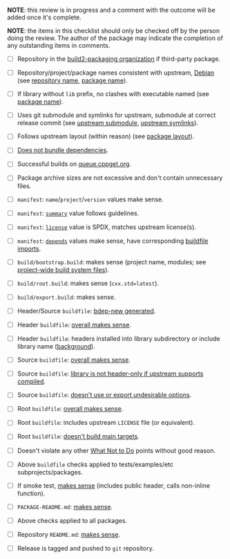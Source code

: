 **NOTE**: this review is in progress and a comment with the outcome will be added once it's complete.

**NOTE**: the items in this checklist should only be checked off by the person doing the review. The author of the package may indicate the completion of any outstanding items in comments.

- [ ] Repository in the [build2-packaging organization][build2-packaging] if third-party package.
- [ ] Repository/project/package names consistent with upstream, [Debian][debian-pkgs] (see [repository name][rep-name], [package name][pkg-name]).
- [ ] If library without `lib` prefix, no clashes with executable named (see [package name][pkg-name]).
- [ ] Uses git submodule and symlinks for upstream, submodule at correct release commit (see [upstream submodule][upstream-submodule], [upstream symlinks][upstream-symlink]).
- [ ] Follows upstream layout (within reason) (see [package layout][upstream-layout]).
- [ ] [Does not bundle dependencies][dont-bundle-deps].

- [ ] Successful builds on [queue.cppget.org][queue].
- [ ] Package archive sizes are not excessive and don't contain unnecessary files.

- [ ] `manifest`: `name`/`project`/`version` values make sense.
- [ ] `manifest`: [`summary`][manifest-summary] value follows guidelines.
- [ ] `manifest`: [`license`][manifest-license] value is SPDX, matches upstream license(s).
- [ ] `manifest`: [`depends`][manifest-depends] values make sense, have corresponding [buildfile imports][manifest-depends-import].

- [ ] `build/bootstrap.build`: makes sense (project name, modules; see [project-wide build system files][build-wide]).
- [ ] `build/root.build`:      makes sense (`cxx.std=latest`).
- [ ] `build/export.build`:    makes sense.

- [ ] Header/Source `buildfile`: [bdep-new generated][use-bdep-new].
- [ ] Header `buildfile`: [overall makes sense][hdr-build].
- [ ] Header `buildfile`: headers installed into library subdirectory or include library name ([background][bad-header-inclusion]).
- [ ] Source `buildfile`: [overall makes sense][src-build].
- [ ] Source `buildfile`: [library is not header-only if upstream supports compiled][header-only].
- [ ] Source `buildfile`: [doesn't use or export undesirable options][compile-options].

- [ ] Root `buildfile`: [overall makes sense][root-build].
- [ ] Root `buildfile`: includes upstream `LICENSE` file (or equivalent).
- [ ] Root `buildfile`: [doesn't build main targets][root-main-targets].

- [ ] Doesn't violate any other [What Not to Do][not-to-do] points without good reason.

- [ ] Above `buildfile` checks applied to tests/examples/etc subprojects/packages.
- [ ] If smoke test, [makes sense][test-smoke] (includes public header, calls non-inline function).

- [ ] `PACKAGE-README.md`: [makes sense][pkg-readme].

- [ ] Above checks applied to all packages.

- [ ] Repository `README.md`: [makes sense][rep-readme].

- [ ] Release is tagged and pushed to `git` repository.

[build2-packaging]: https://github.com/build2-packaging/
[upstream-layout]: https://build2.org/build2-toolchain/doc/build2-toolchain-packaging.xhtml#dont-change-upstream
[debian-pkgs]: https://packages.debian.org/
[rep-name]: https://build2.org/build2-toolchain/doc/build2-toolchain-packaging.xhtml#core-repo-name
[pkg-name]: https://build2.org/build2-toolchain/doc/build2-toolchain-packaging.xhtml#core-package-name
[upstream-submodule]: https://build2.org/build2-toolchain/doc/build2-toolchain-packaging.xhtml#core-repo-submodule
[upstream-symlink]: https://build2.org/build2-toolchain/doc/build2-toolchain-packaging.xhtml#core-fill-source
[upstream-layout]: https://build2.org/build2-toolchain/doc/build2-toolchain-packaging.xhtml#dont-change-upstream
[dont-bundle-deps]: https://build2.org/build2-toolchain/doc/build2-toolchain-packaging.xhtml#dont-bundle

[queue]: https://queue.cppget.org

[not-to-do]: https://build2.org/build2-toolchain/doc/build2-toolchain-packaging.xhtml#dont-do

[manifest-license]: https://build2.org/build2-toolchain/doc/build2-toolchain-packaging.xhtml#core-root-manifest-license
[manifest-summary]: https://build2.org/build2-toolchain/doc/build2-toolchain-packaging.xhtml#core-root-manifest-summary
[manifest-depends]: https://build2.org/build2-toolchain/doc/build2-toolchain-packaging.xhtml#core-fill-depend
[manifest-depends-import]: https://build2.org/build2-toolchain/doc/build2-toolchain-packaging.xhtml#core-adjust-build-src-source-dep

[build-wide]: https://build2.org/build2-toolchain/doc/build2-toolchain-packaging.xhtml#core-adjust-build-wide

[use-bdep-new]: https://build2.org/build2-toolchain/doc/build2-toolchain-packaging.xhtml#dont-from-scratch
[compile-options]: https://github.com/build2/HOWTO/blob/master/entries/compile-options-in-buildfile.md
[header-only]: https://build2.org/build2-toolchain/doc/build2-toolchain-packaging.xhtml#dont-header-only
[bad-header-inclusion]: https://build2.org/build2-toolchain/doc/build2-toolchain-packaging.xhtml#howto-bad-inclusion-practice
[hdr-build]: https://build2.org/build2-toolchain/doc/build2-toolchain-packaging.xhtml#core-adjust-build-src-header
[src-build]: https://build2.org/build2-toolchain/doc/build2-toolchain-packaging.xhtml#core-adjust-build-src-source

[root-build]: https://build2.org/build2-toolchain/doc/build2-toolchain-packaging.xhtml#core-root-buildfile
[root-main-targets]: https://build2.org/build2-toolchain/doc/build2-toolchain-packaging.xhtml#dont-main-target-root-buildfile

[test-smoke]: https://build2.org/build2-toolchain/doc/build2-toolchain-packaging.xhtml#core-test-smoke-adjust

[pkg-readme]: https://build2.org/build2-toolchain/doc/build2-toolchain-packaging.xhtml#core-root-package-readme
[rep-readme]: https://build2.org/build2-toolchain/doc/build2-toolchain-packaging.xhtml#core-repo-readme

